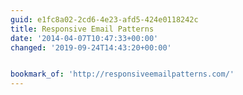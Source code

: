 ```yaml
---
guid: e1fc8a02-2cd6-4e23-afd5-424e0118242c
title: Responsive Email Patterns
date: '2014-04-07T10:47:33+00:00'
changed: '2019-09-24T14:43:20+00:00'


bookmark_of: 'http://responsiveemailpatterns.com/'
---
```




